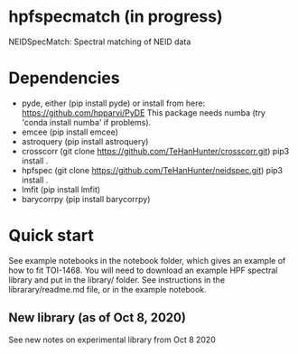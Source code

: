 # hpfspecmatch (in progress)
NEIDSpecMatch: Spectral matching of NEID data

# Dependencies 

- pyde, either (pip install pyde) or install from here: https://github.com/hpparvi/PyDE This package needs numba (try 'conda install numba' if problems).
- emcee (pip install emcee)
- astroquery (pip install astroquery)
- crosscorr (git clone https://github.com/TeHanHunter/crosscorr.git) pip3 install .
- hpfspec (git clone https://github.com/TeHanHunter/neidspec.git) pip3 install .
- lmfit (pip install lmfit)
- barycorrpy (pip install barycorrpy)

# Quick start
See example notebooks in the notebook folder, which gives an example of how to fit TOI-1468.
You will need to download an example HPF spectral library and put in the library/ folder. 
See instructions in the librarary/readme.md file, or in the example notebook.

## New library (as of Oct 8, 2020)
See new notes on experimental library from Oct 8 2020
